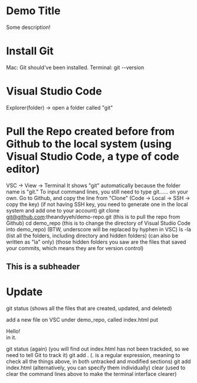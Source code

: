 # Demo Title

Some description!

# Install Git
Mac: Git should've been installed. 
Terminal: 
git --version

# Visual Studio Code
Explorer(folder) -> open a folder called "git" 

# Pull the Repo created before from Github to the local system (using Visual Studio Code, a type of code editor)
VSC -> View -> Terminal
It shows "git" automatically because the folder name is "git." To input command lines, you still need to type git...... on your own. 
Go to Github, and copy the line from "Clone" (Code -> Local -> SSH -> copy the key) (if not having SSH key, you need to generate one in the local system and add one to your account)
git clone git@github.com:theandyyeh/demo-repo.git (this is to pull the repo from Github)
cd demo_repo (this is to change the directory of Visual Studio Code into demo_repo) (BTW, underscore will be replaced by hyphen in VSC)
ls -la (list all the folders, including directory and hidden folders) (can also be written as "la" only) (those hidden folders you saw are the files that saved your commits, which means they are for version control)

## This is a subheader

# Update
git status (shows all the files that are created, updated, and deleted)

add a new file on VSC under demo_repo, called index.html
put <div> Hello! </div> in it.

git status (again) (you will find out index.html has not been trackded, so we need to tell Git to track it)
git add . (. is a regular expression, meaning to check all the things above, in both untracked and modified sections)
git add index.html (alternatively, you can specify them individually)
clear (used to clear the command lines above to make the terminal interface clearer)


